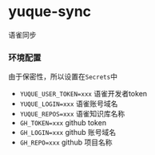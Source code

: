 # yuque-sync
语雀同步

### 环境配置
由于保密性，所以设置在`Secrets`中
* `YUQUE_USER_TOKEN=xxx` 语雀开发者token
* `YUQUE_LOGIN=xxx` 语雀账号域名
* `YUQUE_REPOS=xxx` 语雀知识库名称
* `GH_TOKEN=xxx` github token
* `GH_LOGIN=xxx` github 账号域名
* `GH_REPO=xxx` github 项目名称